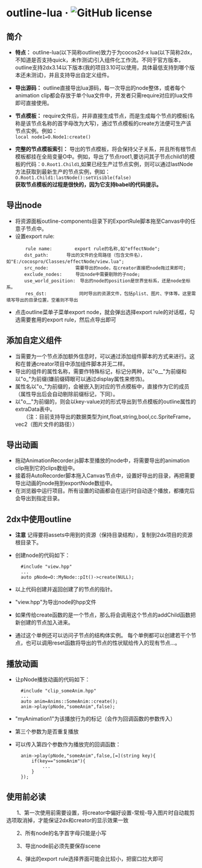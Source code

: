 outline-lua &middot; ![GitHub license](https://img.shields.io/badge/license-MIT-blue.svg)
=======
简介
-------
* **特点：** outline-lua(以下简称outline)致力于为cocos2d-x lua(以下简称2dx，不知道是否支持quick，未作测试)引入组件化工作流。不同于官方版本，outline支持2dx3.14以下版本(我的项目3.10可以使用，具体最低支持到哪个版本还未测试)，并且支持导出自定义组件。
* **导出源码：** outline直接导出lua源码，每一次导出的node整体，或者每个animation clip都会存放于单个lua文件中，开发者只需require对应的lua文件即可直接使用。
* **节点模板：** require文件后，并非直接生成节点，而是生成每个节点的模板(名称是该节点名称的首字母改为大写)，通过节点模板的create方法便可生产该节点实例。例如：  
```local node1=O.Node1:create()```  

* **完整的节点模板索引：** 导出的节点模板，将会保持父子关系，并且所有根节点模板都挂在全局变量O中。例如，导出了节点root1,要访问其子节点child1的模板的代码：```O.Root1.Child1```,如果已经生产过节点实例，则可以通过lastNode方法获取到最新生产的节点实例，例如：```O.Root1.Child1:lastNode():setVisible(false)```  
  **获取节点模板的过程是很快的，因为它支持babel的代码提示。**  

导出node
--------
* 将资源面板outline-components目录下的ExportRule脚本拖至Canvas中的任意子节点中。 
* 设置export rule: <br>
```
       rule name:　　　　　export rule的名称,如"effectNode"; 
　　　　dst_path:　　　　导出的文件的全局路径（包含文件名），如"E:/cocospro/Classes/effectNode/view.lua"; 
　　　　src_node:　　　　　　需要导出的node，在creator直接把node拖过来即可; 
　　　　exclude_nodes:　　　导出node中需要剔除的子node; 
　　　　use_world_position:　导出的node的position是世界坐标系，还是node坐标系。
       res_dst:            同时导出的资源文件，包括plist、图片、字体等。这里需填写导出的目录位置，空着则不导出
```
* 点击outline菜单子菜单export node，就会弹出选择export rule的对话框，勾选需要套用的export rule，然后点导出即可  

添加自定义组件
-------------
* 当需要为一个节点添加额外信息时，可以通过添加组件脚本的方式来进行。这和在普通creator项目中添加组件脚本并无二样。 <br>
* 导出的组件的属性名称，需要作特殊标记，标记分两种，以"o__"为前缀和以"o_"为前缀(嫌前缀碍眼可以通过display属性来修饰)。 <br>
* 属性名以"o_"为前缀的，会被嵌入到对应的节点模板中，直接作为它的成员（属性导出后会自动剔除前缀标记，下同）。 <br>
* 以"o__"为前缀的，则会以key-value对的形式导出到节点模板的outline属性的extraData表中。 <br>
　　（注：目前支持导出的数据类型为int,float,string,bool,cc.SpriteFrame，vec2（图片文件的路径））

导出动画
--------
* 拖动AnimationRecorder.js脚本至播放的node中，将需要导出的animation clip拖到它的clips数组中。 <br>
* 接着将AutoRecorder脚本拖入Canvas节点中，设置好导出的目录，再把需要导出动画的node拖到exportNode数组中。 <br>
* 在浏览器中运行项目。所有设置的动画都会在运行时自动逐个播放，都播完后会导出到指定目录。 
            
2dx中使用outline
----------------
* **注意** 记得要将assets中用到的资源（保持目录结构），复制到2dx项目的资源根目录下。 <br>
* 创建node的代码如下：   
        
        
        #include "view.hpp"
        ...
        auto pNode=O::MyNode::pIt()->create(NULL); 
        
* 以上代码创建并返回创建了的节点的指针。 <br>
* "view.hpp"为导出node的hpp文件 <br>
* 如果传给create函数的是一个节点，那么将会调用这个节点的addChild函数把新创建的节点加入进来。 <br>
* 通过这个单例还可以访问子节点的结构体实例。 每个单例都可以创建若干个节点，也可以调用reset函数将导出的节点的性状赋给传入的现有节点...。 <br>
        
播放动画
--------
* 让pNode播放动画的代码如下：  
        
        #include "clip_someAnim.hpp"
        ...
        auto anim=Anims::SomeAnim::create();
        anim->play(pNode,"someAnim",false);  
        
* "myAnimation1"为该播放行为的标记（会作为回调函数的参数传入） <br>
* 第三个参数为是否重复播放 <br>
* 可以传入第四个参数作为播放完的回调函数：
          
        
        anim->play(pNode,"someAnim",false,[=](string key){
            if(key=="someAnim"){
                ...
            }
        });
使用前必读
---------
        1、第一次使用前需要设置，将creator中偏好设置-常规-导入图片时自动裁剪选项取消掉，才能保证2dx和creator的显示效果一致 
        
        2、所有node的名字首字母只能是小写 
        
        3、导出node前必须先要保存scene 
        
        4、弹出的export rule选择界面可能会比较小，把窗口拉大即可
